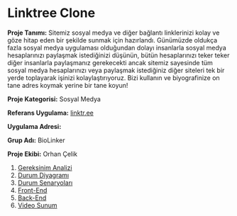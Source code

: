 # Linktree Clone
**Proje Tanımı:** Sitemiz sosyal medya ve diğer bağlantı linklerinizi kolay ve göze hitap eden bir şekilde sunmak için hazırlandı. Günümüzde oldukça fazla sosyal medya uygulaması olduğundan dolayı
insanlarla sosyal medya hesaplarınızı paylaşmak istediğinizi düşünün, bütün hesaplarınızı teker teker diğer insanlarla paylaşmanız gerekecekti ancak sitemiz sayesinde tüm sosyal medya 
hesaplarınızı veya paylaşmak istediğiniz diğer siteleri tek bir yerde toplayarak işinizi kolaylaştırıyoruz. Bizi kullanın ve biyografinize on tane adres koymak yerine bir tane koyun!

**Proje Kategorisi:** Sosyal Medya

**Referans Uygulama:** [linktr.ee](https://linktr.ee/)

**Uygulama Adresi:** 

**Grup Adı:** BioLinker

**Proje Ekibi:** Orhan Çelik

1. [Gereksinim Analizi](./Gereksinim%20Analizi.md)
2. [Durum Diyagramı](./DurumDiyagrami.png)
3. [Durum Senaryoları](./Durum%20Senaryoları.md)
4. [Front-End](./Front-end.md)
5. [Back-End](./Back-end.md)
6. [Video Sunum](https://youtu.be/EORQCYVSMGc)